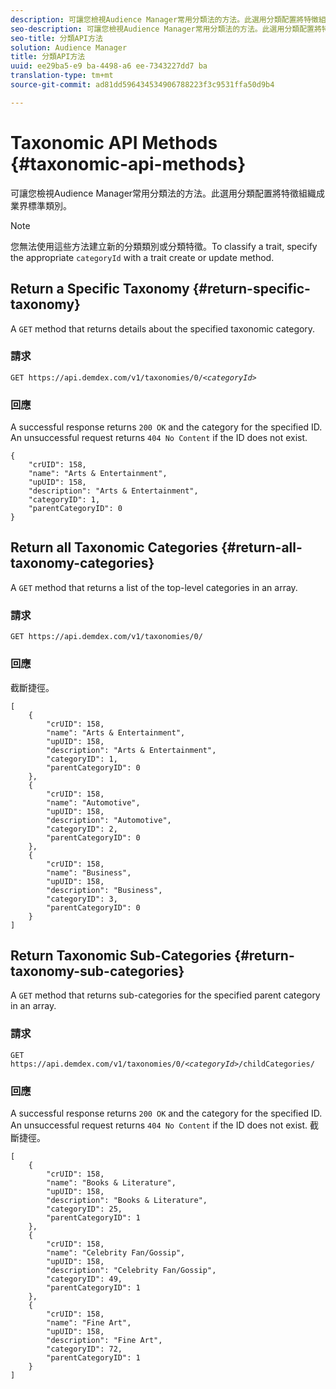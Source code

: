 ```yaml
---
description: 可讓您檢視Audience Manager常用分類法的方法。此選用分類配置將特徵組織成業界標準類別。
seo-description: 可讓您檢視Audience Manager常用分類法的方法。此選用分類配置將特徵組織成業界標準類別。
seo-title: 分類API方法
solution: Audience Manager
title: 分類API方法
uuid: ee29ba5-e9 ba-4498-a6 ee-7343227dd7 ba
translation-type: tm+mt
source-git-commit: ad81dd596434534906788223f3c9531ffa50d9b4

---
```



# Taxonomic API Methods {#taxonomic-api-methods}

可讓您檢視Audience Manager常用分類法的方法。此選用分類配置將特徵組織成業界標準類別。

<!-- c_rest_api_taxonomy.xml -->

>[!NOTE]
>
>您無法使用這些方法建立新的分類類別或分類特徵。To classify a trait, specify the appropriate `categoryId` with a trait create or update method.

## Return a Specific Taxonomy {#return-specific-taxonomy}

A `GET` method that returns details about the specified taxonomic category.

<!-- r_rest_api_taxonomy.xml -->

### 請求

`GET https://api.demdex.com/v1/taxonomies/0/`*`<categoryId>`*

### 回應

A successful response returns `200 OK` and the category for the specified ID. An unsuccessful request returns `404 No Content` if the ID does not exist.

```
{
    "crUID": 158,
    "name": "Arts & Entertainment",
    "upUID": 158,
    "description": "Arts & Entertainment",
    "categoryID": 1,
    "parentCategoryID": 0
}
```

## Return all Taxonomic Categories {#return-all-taxonomy-categories}

A `GET` method that returns a list of the top-level categories in an array.

<!-- r_rest_api_taxonomies.xml -->

### 請求

`GET https://api.demdex.com/v1/taxonomies/0/`

### 回應

截斷捷徑。

```
[
    {
        "crUID": 158,
        "name": "Arts & Entertainment",
        "upUID": 158,
        "description": "Arts & Entertainment",
        "categoryID": 1,
        "parentCategoryID": 0
    },
    {
        "crUID": 158,
        "name": "Automotive",
        "upUID": 158,
        "description": "Automotive",
        "categoryID": 2,
        "parentCategoryID": 0
    },
    {
        "crUID": 158,
        "name": "Business",
        "upUID": 158,
        "description": "Business",
        "categoryID": 3,
        "parentCategoryID": 0
    }
]
```

## Return Taxonomic Sub-Categories {#return-taxonomy-sub-categories}

A `GET` method that returns sub-categories for the specified parent category in an array.

<!-- r_rest_api_taxonomy_sub.xml -->

### 請求

`GET https://api.demdex.com/v1/taxonomies/0/`*`<categoryId>`*`/childCategories/`

### 回應

A successful response returns `200 OK` and the category for the specified ID. An unsuccessful request returns `404 No Content` if the ID does not exist. 截斷捷徑。

```
[
    {
        "crUID": 158,
        "name": "Books & Literature",
        "upUID": 158,
        "description": "Books & Literature",
        "categoryID": 25,
        "parentCategoryID": 1
    },
    {
        "crUID": 158,
        "name": "Celebrity Fan/Gossip",
        "upUID": 158,
        "description": "Celebrity Fan/Gossip",
        "categoryID": 49,
        "parentCategoryID": 1
    },
    {
        "crUID": 158,
        "name": "Fine Art",
        "upUID": 158,
        "description": "Fine Art",
        "categoryID": 72,
        "parentCategoryID": 1
    }
]
```

